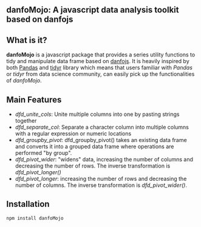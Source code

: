 ## danfoMojo: A javascript data analysis toolkit based on danfojs

## What is it?

**danfoMojo** is a javascript package that provides a series utility functions to tidy and manipulate data frame based on [danfojs](https://github.com/javascriptdata/danfojs#readme). It is heavily inspired by both [Pandas](https://pandas.pydata.org/pandas-docs/stable/) and [tidyr](https://tidyr.tidyverse.org/) library which means that users familiar with *Pandas* or *tidyr* from data science community, can easily pick up the functionalities of *danfoMojo*. 

## Main Features

  -  *dfd_unite_cols*: Unite multiple columns into one by pasting strings together
  -  *dfd_separate_col*: Separate a character column into multiple columns with a regular expression or numeric locations
  -  *dfd_groupby_pivot*: dfd_groupby_pivot() takes an existing data frame and converts it into a grouped data frame where operations are performed "by group".
  -  *dfd_pivot_wider*: "widens" data, increasing the number of columns and decreasing the number of rows. The inverse transformation is *dfd_pivot_longer()*
  -  *dfd_pivot_longer*:  increasing the number of rows and decreasing the number of columns. The inverse transformation is *dfd_pivot_wider()*.

  ## Installation

```bash
npm install danfoMojo

```